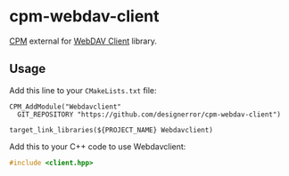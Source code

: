 # cpm-webdav-client

[CPM](http://cpm.rocks) external for
[WebDAV Client](https://github.com/designerror/webdav-client-cpp) library.

## Usage

Add this line to your `CMakeLists.txt` file:
```
CPM_AddModule("Webdavclient"
  GIT_REPOSITORY "https://github.com/designerror/cpm-webdav-client")
  
target_link_libraries(${PROJECT_NAME} Webdavclient)
```

Add this to your C++ code to use Webdavclient:
```c++
#include <client.hpp>
```

